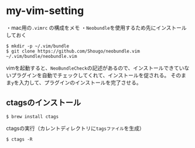 # my-vim-setting

・mac用の`.vimrc` の構成をメモ
・`Neobundle`を使用するため先にインストールしておく
```
$ mkdir -p ~/.vim/bundle
$ git clone https://github.com/Shougo/neobundle.vim ~/.vim/bundle/neobundle.vim
```

vimを起動すると、`NeoBundleCheck`の記述があるので、インストールできていないプラグインを自動でチェックしてくれて、インストールを促される。
そのまま`y`を入力して、プラグインのインストールを完了させる。

## ctagsのインストール

```
$ brew install ctags
```
ctagsの実行（カレントディレクトリに`tagsファイル`を生成）
```
$ ctags -R
```

